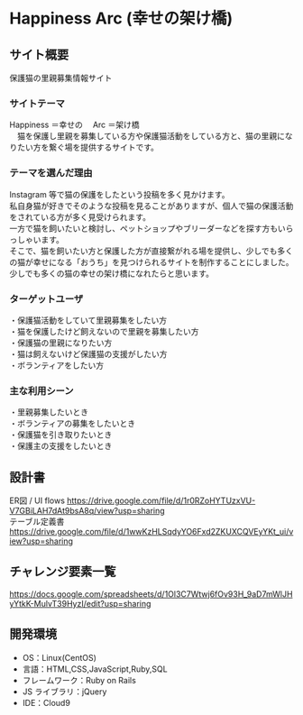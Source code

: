 # Happiness Arc (幸せの架け橋)

## サイト概要

保護猫の里親募集情報サイト

### サイトテーマ

Happiness ＝幸せの　 Arc ＝架け橋</br>
　猫を保護し里親を募集している方や保護猫活動をしている方と、猫の里親になりたい方を繋ぐ場を提供するサイトです。

### テーマを選んだ理由

Instagram 等で猫の保護をしたという投稿を多く見かけます。</br>
私自身猫が好きでそのような投稿を見ることがありますが、個人で猫の保護活動をされている方が多く見受けられます。</br>
一方で猫を飼いたいと検討し、ペットショップやブリーダーなどを探す方もいらっしゃいます。</br>
そこで、猫を飼いたい方と保護した方が直接繋がれる場を提供し、少しでも多くの猫が幸せになる「おうち」を見つけられるサイトを制作することにしました。</br>
少しでも多くの猫の幸せの架け橋になれたらと思います。

### ターゲットユーザ

・保護猫活動をしていて里親募集をしたい方</br>
・猫を保護したけど飼えないので里親を募集したい方</br>
・保護猫の里親になりたい方</br>
・猫は飼えないけど保護猫の支援がしたい方</br>
・ボランティアをしたい方</br>

### 主な利用シーン

・里親募集したいとき</br>
・ボランティアの募集をしたいとき</br>
・保護猫を引き取りたいとき</br>
・保護主の支援をしたいとき</br>

## 設計書

ER図 / UI flows https://drive.google.com/file/d/1r0RZoHYTUzxVU-V7GBiLAH7dAt9bsA8q/view?usp=sharing </br>
テーブル定義書 https://drive.google.com/file/d/1wwKzHLSqdyYO6Fxd2ZKUXCQVEyYKt_ui/view?usp=sharing </br>


## チャレンジ要素一覧

https://docs.google.com/spreadsheets/d/1Ol3C7Wtwj6fOv93H_9aD7mWlJHyYtkK-MulvT39HyzI/edit?usp=sharing

## 開発環境

- OS：Linux(CentOS)
- 言語：HTML,CSS,JavaScript,Ruby,SQL
- フレームワーク：Ruby on Rails
- JS ライブラリ：jQuery
- IDE：Cloud9
